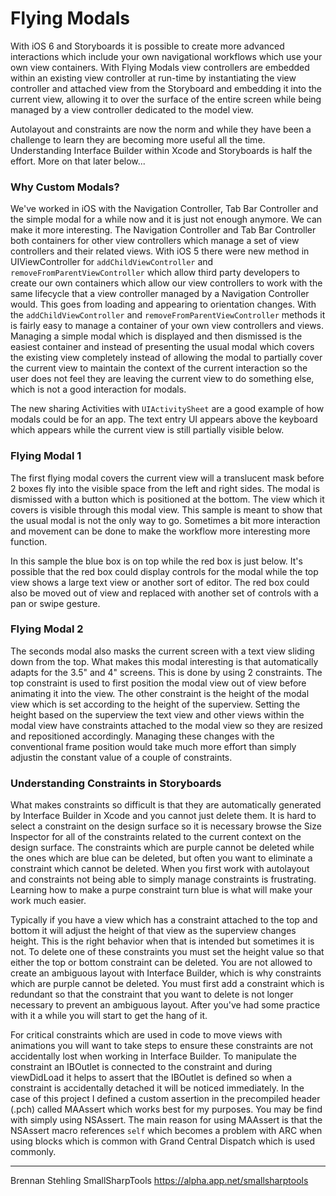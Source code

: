 Flying Modals
=============

With iOS 6 and Storyboards it is possible to create more advanced interactions
which include your own navigational workflows which use your own view containers.
With Flying Modals view controllers are embedded within an existing view controller
at run-time by instantiating the view controller and attached view from the
Storyboard and embedding it into the current view, allowing it to over the surface
of the entire screen while being managed by a view controller dedicated to the
model view.

Autolayout and constraints are now the norm and while they have been a challenge
to learn they are becoming more useful all the time. Understanding Interface Builder
within Xcode and Storyboards is half the effort. More on that later below...

### Why Custom Modals?

We've worked in iOS with the Navigation Controller, Tab Bar Controller and the
simple modal for a while now and it is just not enough anymore. We can make it more
interesting. The Navigation Controller and Tab Bar Controller both containers for
other view controllers which manage a set of view controllers and their related
views. With iOS 5 there were new method in UIViewController for
`addChildViewController` and `removeFromParentViewController` which allow third 
party developers to create our
own containers which allow our view controllers to work with the same lifecycle that
a view controller managed by a Navigation Controller would. This goes from loading
and appearing to orientation changes. With the `addChildViewController` and
`removeFromParentViewController` methods it is fairly easy to manage a container of
your own view controllers and views. Managing a simple modal which is displayed
and then dismissed is the easiest container and instead of presenting the usual 
modal which covers the existing view completely instead of allowing the modal to
partially cover the current view to maintain the context of the current interaction
so the user does not feel they are leaving the current view to do something else,
which is not a good interaction for modals.

The new sharing Activities with `UIActivitySheet` are a good example of how modals
could be for an app. The text entry UI appears above the keyboard which appears 
while the current view is still partially visible below.

### Flying Modal 1

The first flying modal covers the current view will a translucent mask before 2
boxes fly into the visible space from the left and right sides. The modal is 
dismissed with a button which is positioned at the bottom. The view which it 
covers is visible through this modal view. This sample is meant to show that 
the usual modal is not the only way to go. Sometimes a bit more interaction
and movement can be done to make the workflow more interesting more function.

In this sample the blue box is on top while the red box is just below. It's possible
that the red box could display controls for the modal while the top view shows a 
large text view or another sort of editor. The red box could also be moved out of view
and replaced with another set of controls with a pan or swipe gesture. 

### Flying Modal 2

The seconds modal also masks the current screen with a text view sliding down from
the top. What makes this modal interesting is that automatically adapts for the 3.5"
and 4" screens. This is done by using 2 constraints. The top constraint is used to
first position the modal view out of view before animating it into the view. The
other constraint is the height of the modal view which is set according to the height
of the superview. Setting the height based on the superview the text view and other
views within the modal view have constraints attached to the modal view so they are 
resized and repositioned accordingly. Managing these changes with the conventional
frame position would take much more effort than simply adjustin the constant value
of a couple of constraints.

### Understanding Constraints in Storyboards

What makes constraints so difficult is that they are automatically generated by
Interface Builder in Xcode and you cannot just delete them. It is hard to select a
constraint on the design surface so it is necessary browse the Size Inspector for
all of the constraints related to the current context on the design surface. The
constraints which are purple cannot be deleted while the ones which are blue can
be deleted, but often you want to eliminate a constraint which cannot be deleted.
When you first work with autolayout and constraints not being able to simply manage
constraints is frustrating. Learning how to make a purpe constraint turn blue is
what will make your work much easier.

Typically if you have a view which has a constraint attached to the top and bottom
it will adjust the height of that view as the superview changes height. This is
the right behavior when that is intended but sometimes it is not. To delete one of
these constraints you must set the height value so that either the top or bottom
constraint can be deleted. You are not allowed to create an ambiguous layout with
Interface Builder, which is why constraints which are purple cannot be deleted. You
must first add a constraint which is redundant so that the constraint that you
want to delete is not longer necessary to prevent an ambiguous layout. After you've
had some practice with it a while you will start to get the hang of it.

For critical constraints which are used in code to move views with animations
you will want to take steps to ensure these constraints are not accidentally lost
when working in Interface Builder. To manipulate the constraint an IBOutlet is
connected to the constraint and during viewDidLoad it helps to assert that the
IBOutlet is defined so when a constraint is accidentally detached it will be
noticed immediately. In the case of this project I defined a custom assertion
in the precompiled header (.pch) called MAAssert which works best for my
purposes. You may be find with simply using NSAssert. The main reason for using
MAAssert is that the NSAssert macro references `self` which becomes a problem
with ARC when using blocks which is common with Grand Central Dispatch which
is used commonly.

------

Brennan Stehling
SmallSharpTools
https://alpha.app.net/smallsharptools

